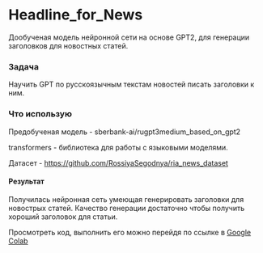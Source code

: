 # Headline_for_News

Дообученая модель нейронной сети на основе GPT2, для генерации заголовков для новостных статей.

### Задача

Научить GPT по русскоязычным текстам новостей писать заголовки к ним.

### Что использую

Предобученая модель - sberbank-ai/rugpt3medium_based_on_gpt2

transformers - библиотека для работы с языковыми моделями.

Датасет - https://github.com/RossiyaSegodnya/ria_news_dataset

#### Результат

Получилась нейронная сеть умеющая генерировать заголовки для новострых статей. Качество генерации достаточно чтобы получить хороший заголовок для статьи.

Просмотреть код, выполнить его можно перейдя по ссылке в [Google Colab](https://colab.research.google.com/drive/1wK-kusavdQgrI-5OKaxmIb0SBFrm5-rf?usp=sharing)
